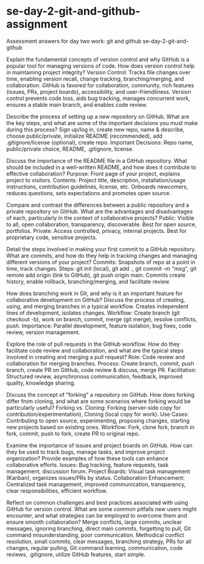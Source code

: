 # se-day-2-git-and-github-assignment
Assessment answers for day two work: git and github
se-day-2-git-and-github

Explain the fundamental concepts of version control and why GitHub is a popular tool for managing versions of code. How does version control help in maintaining project integrity?
Version Control: Tracks file changes over time, enabling version recall, change tracking, branching/merging, and collaboration.
GitHub is favored for collaboration, community, rich features (issues, PRs, project boards), accessibility, and user-friendliness.
Version control prevents code loss, aids bug tracking, manages concurrent work, ensures a stable main branch, and enables code review.

Describe the process of setting up a new repository on GitHub. What are the key steps, and what are some of the important decisions you must make during this process?
Sign up/log in, create new repo, name & describe, choose public/private, initialize README (recommended), add .gitignore/license (optional), create repo. Important Decisions: Repo name, public/private choice, README, .gitignore, license.

Discuss the importance of the README file in a GitHub repository. What should be included in a well-written README, and how does it contribute to effective collaboration?
Purpose: Front page of your project, explains project to visitors.
Contents: Project title, description, installation/usage instructions, contribution guidelines, license, etc.
Onboards newcomers, reduces questions, sets expectations and promotes open source.

Compare and contrast the differences between a public repository and a private repository on GitHub. What are the advantages and disadvantages of each, particularly in the context of collaborative projects?
Public: Visible to all, open collaboration, transparency, discoverable. Best for open source, portfolios.
Private: Access controlled, privacy, internal projects. Best for proprietary code, sensitive projects.

Detail the steps involved in making your first commit to a GitHub repository. What are commits, and how do they help in tracking changes and managing different versions of your project?
Commits: Snapshots of repo at a point in time, track changes.
Steps: git init (local), git add ., git commit -m "msg", git remote add origin <url> (link to GitHub), git push origin main.
Commits create history, enable rollback, branching/merging, and facilitate review.

How does branching work in Git, and why is it an important feature for collaborative development on GitHub? Discuss the process of creating, using, and merging branches in a typical workflow.
Creates independent lines of development, isolates changes.
Workflow: Create branch (git checkout -b), work on branch, commit, merge (git merge), resolve conflicts, push.
Importance: Parallel development, feature isolation, bug fixes, code review, version management.

Explore the role of pull requests in the GitHub workflow. How do they facilitate code review and collaboration, and what are the typical steps involved in creating and merging a pull request?
Role: Code review and collaboration for merging branches.
Process: Create branch, commit, push branch, create PR on GitHub, code review & discuss, merge PR.
Facilitation: Structured review, asynchronous communication, feedback, improved quality, knowledge sharing.

Discuss the concept of "forking" a repository on GitHub. How does forking differ from cloning, and what are some scenarios where forking would be particularly useful?
Forking vs. Cloning: Forking (server-side copy for contribution/experimentation), Cloning (local copy for work).
Use Cases: Contributing to open source, experimenting, proposing changes, starting new projects based on existing ones.
Workflow: Fork, clone fork, branch in fork, commit, push to fork, create PR to original repo.

Examine the importance of issues and project boards on GitHub. How can they be used to track bugs, manage tasks, and improve project organization? Provide examples of how these tools can enhance collaborative efforts.
Issues: Bug tracking, feature requests, task management, discussion forum.
Project Boards: Visual task management (Kanban), organizes issues/PRs by status.
Collaboration Enhancement: Centralized task management, improved communication, transparency, clear responsibilities, efficient workflow.

Reflect on common challenges and best practices associated with using GitHub for version control. What are some common pitfalls new users might encounter, and what strategies can be employed to overcome them and ensure smooth collaboration?
 Merge conflicts, large commits, unclear messages, ignoring branching, direct main commits, forgetting to pull, Git command misunderstanding, poor communication.
 Methodical conflict resolution, small commits, clear messages, branching strategy, PRs for all changes, regular pulling, Git command learning, communication, code reviews, .gitignore, utilize GitHub features, start simple.
